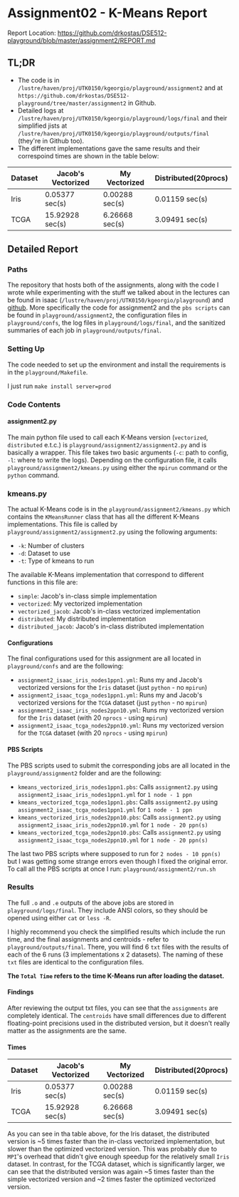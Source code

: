 # Assignment02 - K-Means Report 
Report Location: https://github.com/drkostas/DSE512-playground/blob/master/assignment2/REPORT.md

## TL;DR
- The code is in `/lustre/haven/proj/UTK0150/kgeorgio/playground/assignment2` and 
at `https://github.com/drkostas/DSE512-playground/tree/master/assignment2` in Github.
- Detailed logs at `/lustre/haven/proj/UTK0150/kgeorgio/playground/logs/final` and their simplified 
jists at `/lustre/haven/proj/UTK0150/kgeorgio/playground/outputs/final` (they're in Github too).
- The different implementations gave the same results and their correspoind times are shown in the 
table below:
  
| Dataset | Jacob's Vectorized | My Vectorized  | Distributed(20procs) |
|---------|--------------------|----------------|----------------------|
| Iris    | 0.05377 sec(s)     | 0.00288 sec(s) | 0.01159 sec(s)       |
| TCGA    | 15.92928 sec(s)    | 6.26668 sec(s) | 3.09491 sec(s)       |

## Detailed Report
### Paths
The repository that hosts both of the assignments, along with the code I wrote while experimenting with 
the stuff we talked about in the lectures can be found in isaac 
(`/lustre/haven/proj/UTK0150/kgeorgio/playground`) and 
[github](https://github.com/drkostas/DSE512-playground). More specifically the code for assignment2 
and the `pbs scripts` can be found in `playground/assignment2`, the configuration files in 
`playground/confs`, the log files in `playground/logs/final`, and the sanitized summaries of each job 
in `playground/outputs/final`.

### Setting Up
The code needed to set up the environment and install the requirements is in the `playground/Makefile`.

I just run `make install server=prod`

### Code Contents

#### assignment2.py
The main python file used to call each K-Means version (`vectorized`, `distributed` e.t.c.) is 
`playground/assignment2/assignment2.py` and is basically a wrapper. This file takes two basic arguments 
(`-c`: path to config, `-l`: where to write the logs). Depending on the configuration file, it 
calls `playground/assignment2/kmeans.py` using either the `mpirun` command or the `python` command. 

### kmeans.py
The actual K-Means code is in the `playground/assignment2/kmeans.py` which contains the `KMeansRunner`
class that has all the different K-Means implementations. This file is called by 
`playground/assignment2/assignment2.py` using the following arguments:
- `-k`: Number of clusters
- `-d`: Dataset to use
- `-t`: Type of kmeans to run

The available K-Means implementation that correspond to different functions in this file are:
- `simple`: Jacob's in-class simple implementation 
- `vectorized`: My vectorized implementation
- `vectorized_jacob`: Jacob's in-class vectorized implementation
- `distributed`: My distributed implementation
- `distributed_jacob`: Jacob's in-class distributed implementation

#### Configurations
The final configurations used for this assignment are all located in `playground/confs` and are the 
following:
- `assignment2_isaac_iris_nodes1ppn1.yml`: Runs my and Jacob's vectorized versions 
for the `Iris` dataset (just `python` - no `mpirun`)
- `assignment2_isaac_tcga_nodes1ppn1.yml`: Runs my and Jacob's vectorized versions 
for the `TCGA` dataset (just `python` - no `mpirun`)
- `assignment2_isaac_iris_nodes2ppn10.yml`: Runs my vectorized version for the 
  `Iris` dataset (with 20 `nprocs` - using `mpirun`)
- `assignment2_isaac_tcga_nodes2ppn10.yml`: Runs my vectorized version for the 
  `TCGA` dataset (with 20 `nprocs` - using `mpirun`)
  
#### PBS Scripts
The PBS scripts used to submit the corresponding jobs are all located in the `playground/assignment2` 
folder and are the following:
- `kmeans_vectorized_iris_nodes1ppn1.pbs`: Calls `assignment2.py` using 
  `assignment2_isaac_iris_nodes1ppn1.yml` for `1 node - 1 ppn`
- `kmeans_vectorized_tcga_nodes1ppn1.pbs`: Calls `assignment2.py` using 
  `assignment2_isaac_tcga_nodes1ppn1.yml` for `1 node - 1 ppn`
- `kmeans_vectorized_iris_nodes2ppn10.pbs`: Calls `assignment2.py` using 
  `assignment2_isaac_iris_nodes2ppn10.yml` for `1 node - 20 ppn(s)`
- `kmeans_vectorized_tcga_nodes2ppn10.pbs`: Calls `assignment2.py` using 
  `assignment2_isaac_tcga_nodes2ppn10.yml` for `1 node - 20 ppn(s)`
  
The last two PBS scripts where supposed to run for `2 nodes - 10 ppn(s)` but I was getting some 
strange errors even though I fixed the original error.
To call all the PBS scripts at once I run: `playground/assignment2/run.sh`

### Results
The full `.o` and `.e` outputs of the above jobs are stored in `playground/logs/final`. They include 
ANSI colors, so they should be opened using either `cat` or `less -R`.

I highly recommend you check the simplified results which include the run time, and the final 
assignments and centroids - refer to `playground/outputs/final`. There, you will find 6 `txt` files 
with the results of each of the 6 runs (3 implementations x 2 datasets). The naming of these `txt` 
files are identical to the configuration files.

**The `Total Time` refers to the time K-Means run after loading the dataset.**

#### Findings

After reviewing the output txt files, you can see that the `assignments` are completely identical. 
The `centroids` have small differences due to different floating-point precisions used in the 
distributed version, but it doesn't really matter as the assignments are the same.

#### Times

| Dataset | Jacob's Vectorized | My Vectorized  | Distributed(20procs) |
|---------|--------------------|----------------|----------------------|
| Iris    | 0.05377 sec(s)     | 0.00288 sec(s) | 0.01159 sec(s)       |
| TCGA    | 15.92928 sec(s)    | 6.26668 sec(s) | 3.09491 sec(s)       |

As you can see in tha table above, for the Iris dataset, the distributed version is ~5 times faster 
than the in-class vectorized implementation, but slower than the optimized vectorized version. This 
was probably due to `MPI`'s overhead that didn't give enough speedup for the relatively small `Iris` 
dataset.
In contrast, for the TCGA dataset, which is significantly larger, we can see that the distributed 
version was again ~5 times faster than the simple vectorized version and ~2 times faster the optimized 
vectorized version.